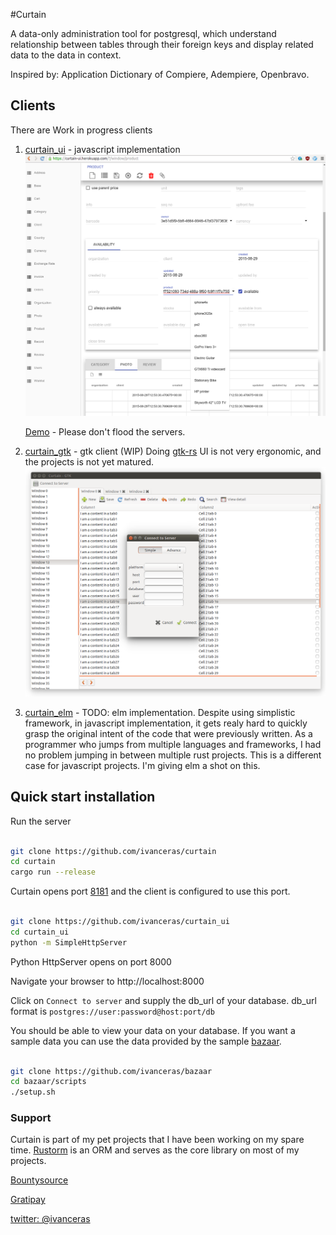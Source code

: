 #Curtain

A data-only administration tool for postgresql, which understand relationship between tables through their foreign keys and display related data to the data in context.

Inspired by: Application Dictionary of Compiere, Adempiere, Openbravo.


## Clients
There are Work in progress clients 

1. [curtain_ui](https://github.com/ivanceras/curtain_ui) - javascript implementation
   ![](https://raw.githubusercontent.com/ivanceras/curtain_ui/master/screenshots/curtain_ui.png)

   [Demo](http://curtain-ui.herokuapp.com/?/new) - Please don't flood the servers.


2. [curtain_gtk](https://github.com/ivanceras/curtain_gtk) - gtk client (WIP) Doing [gtk-rs](https://github.com/gtk-rs/gtk) UI is not very ergonomic, and the projects is not yet matured.
    ![](https://raw.githubusercontent.com/ivanceras/curtain_gtk/master/screenshot/client_side.png)


3. [curtain_elm](https://github.com/ivanceras/curtain_elm) - TODO: elm implementation. Despite using simplistic framework, in javascript implementation, it gets realy hard to quickly grasp the original intent of the code that were previously written. As a programmer who jumps from multiple languages and frameworks, I had no problem jumping in between multiple rust projects. This is a different case for javascript projects. I'm giving elm a shot on this.


## Quick start installation

Run the server
```sh

git clone https://github.com/ivanceras/curtain
cd curtain
cargo run --release

```
Curtain opens port [8181](https://github.com/ivanceras/curtain/blob/master/src/main.rs#L83) and the client is configured to use this port.

```sh

git clone https://github.com/ivanceras/curtain_ui
cd curtain_ui
python -m SimpleHttpServer

```
Python HttpServer opens on port 8000

Navigate your browser to http://localhost:8000

Click on `Connect to server` and supply the db_url of your database.
db_url format is `postgres://user:password@host:port/db`

You should be able to view your data on your database.
If you want a sample data you can use the data provided by the sample [bazaar](https://github.com/ivanceras/bazaar).

```sh

git clone https://github.com/ivanceras/bazaar
cd bazaar/scripts
./setup.sh

```

### Support

Curtain is part of my pet projects that I have been working on my spare time.
[Rustorm](https://github.com/ivanceras/rustorm) is an ORM and serves as the core library on most of my projects.


[Bountysource](https://www.bountysource.com/teams/ivanceras)

[Gratipay](https://gratipay.com/~ivanceras/)

[twitter: @ivanceras](https://twitter.com/ivanceras)
